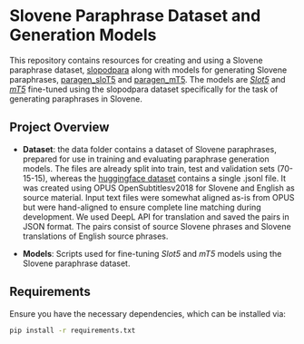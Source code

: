 # Slovene Paraphrase Dataset and Generation Models

This repository contains resources for creating and using a Slovene paraphrase dataset, [slopodpara](https://huggingface.co/datasets/aluminij/slopodpara)
along with models for generating Slovene paraphrases, [paragen_sloT5](https://huggingface.co/aluminij/paragen_sloT5)
and [paragen_mT5](https://huggingface.co/aluminij/paragen_mT5).
The models are [*Slot5*](https://huggingface.co/cjvt/t5-sl-small) 
and [*mT5*](https://huggingface.co/google/mt5-small) fine-tuned using the slopodpara dataset specifically for the task of generating paraphrases in Slovene.


## Project Overview

- **Dataset**: the data folder contains a dataset of Slovene paraphrases, prepared for use in training and evaluating paraphrase generation models. 
The files are already split into train, test and validation sets (70-15-15), whereas the [huggingface dataset](https://huggingface.co/datasets/aluminij/slopodpara) contains a single .jsonl file.
It was created using OPUS OpenSubtitlesv2018 for Slovene and English as source material. 
Input text files were somewhat aligned as-is from OPUS but were hand-aligned to ensure complete
line matching during development. We used DeepL API for translation and saved the pairs in JSON format. 
The pairs consist of source Slovene phrases and Slovene translations of English source phrases.

- **Models**: Scripts used for fine-tuning *Slot5* and *mT5* models using the Slovene paraphrase dataset.

## Requirements

Ensure you have the necessary dependencies, which can be installed via:
```bash
pip install -r requirements.txt
```